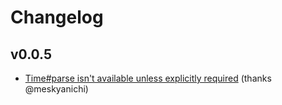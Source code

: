 Changelog
=========

v0.0.5
------

* [Time#parse isn't available unless explicitly required](https://github.com/packethost/packet-rb/pull/5) (thanks @meskyanichi)
